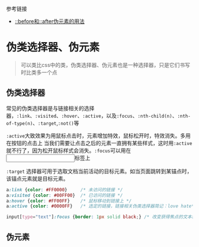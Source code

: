 参考链接
- [::before和::after伪元素的用法](http://www.cnblogs.com/keyi/p/5943133.html)

# 伪类选择器、伪元素

> 可以类比css中的类，伪类选择器、伪元素也是一种选择器，只是它们书写时比类多一个点

## 伪类选择器

常见的伪类选择器是与链接相关的选择器，`:link`、`:visited`、`:hover`、`:active`，以及`:focus`、`:nth-child(n)`、`:nth-of-type(n)`、`:target`,`:not()`等

`:active`大致效果为用鼠标点击时，元素增加特效，鼠标松开时，特效消失。多用在按钮的点击上
当我们需要让点击之后的元素一直拥有某些样式，这时用`:active`就不行了，因为松开鼠标样式会消失。`:focus`可以用在<input>标签上

`:target` 选择器可用于选取文档当前活动的目标元素。如当页面跳转到某锚点时，该锚点元素就是目标元素。

```css
a:link {color: #FF0000}		/* 未访问的链接 */
a:visited {color: #00FF00}	/* 已访问的链接 */
a:hover {color: #FF00FF}	/* 鼠标移动到链接上 */
a:active {color: #0000FF}	/* 选定的链接，链接相关伪类选择器简记：love hate*/

input[type="text"]:focus {border: 1px solid black;} /* 改变获得焦点的文本框的边框样式 */
```

## 伪元素
